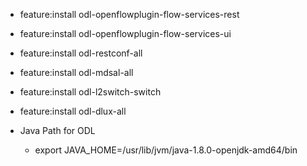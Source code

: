 * feature:install odl-openflowplugin-flow-services-rest
* feature:install odl-openflowplugin-flow-services-ui
* feature:install odl-restconf-all
* feature:install odl-mdsal-all
* feature:install odl-l2switch-switch
* feature:install odl-dlux-all

* Java Path for ODL 
  - export JAVA_HOME=/usr/lib/jvm/java-1.8.0-openjdk-amd64/bin
